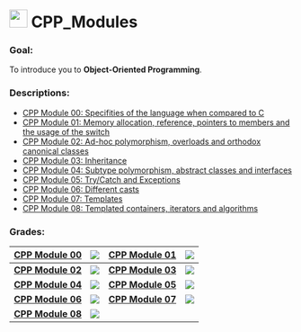 # <img height="32" width="32" src="https://unpkg.com/simple-icons@v6/icons/cplusplus.svg" /> CPP_Modules
### Goal:
To introduce you to **Object-Oriented Programming**.
### Descriptions:
- [CPP Module 00: Specifities of the language when compared to C](https://github.com/rbiodies/CPP_Modules/tree/main/cpp_module_00)
- [CPP Module 01: Memory allocation, reference, pointers to members and the usage of the switch](https://github.com/rbiodies/CPP_Modules/tree/main/cpp_module_01)
- [CPP Module 02: Ad-hoc polymorphism, overloads and orthodox canonical classes](https://github.com/rbiodies/CPP_Modules/tree/main/cpp_module_02)
- [CPP Module 03: Inheritance](https://github.com/rbiodies/CPP_Modules/tree/main/cpp_module_03)
- [CPP Module 04: Subtype polymorphism, abstract classes and interfaces](https://github.com/rbiodies/CPP_Modules/tree/main/cpp_module_04) 
- [CPP Module 05: Try/Catch and Exceptions](https://github.com/rbiodies/CPP_Modules/tree/main/cpp_module_05)
- [CPP Module 06: Different casts](https://github.com/rbiodies/CPP_Modules/tree/main/cpp_module_06)
- [CPP Module 07: Templates](https://github.com/rbiodies/CPP_Modules/tree/main/cpp_module_07)
- [CPP Module 08: Templated containers, iterators and algorithms](https://github.com/rbiodies/CPP_Modules/tree/main/cpp_module_08)
### Grades:
| **[CPP Module 00](https://github.com/rbiodies/CPP_Modules/tree/main/cpp_module_00)** | <img src="https://badge42.vercel.app/api/v2/cl1lzvgei001109josyi61e97/project/2524477"/> | **[CPP Module 01](https://github.com/rbiodies/CPP_Modules/tree/main/cpp_module_01)** | <img src="https://badge42.vercel.app/api/v2/cl1lzvgei001109josyi61e97/project/2525691"/> |
| :------------: | :------------: | :------------: | :------------: |
| **[CPP Module 02](https://github.com/rbiodies/CPP_Modules/tree/main/cpp_module_02)** | <img src="https://badge42.vercel.app/api/v2/cl1lzvgei001109josyi61e97/project/2528841"/> | **[CPP Module 03](https://github.com/rbiodies/CPP_Modules/tree/main/cpp_module_03)** | <img src="https://badge42.vercel.app/api/v2/cl1lzvgei001109josyi61e97/project/2529243"/> |
| **[CPP Module 04](https://github.com/rbiodies/CPP_Modules/tree/main/cpp_module_04)** | <img src="https://badge42.vercel.app/api/v2/cl1lzvgei001109josyi61e97/project/2535552"/> | **[CPP Module 05](https://github.com/rbiodies/CPP_Modules/tree/main/cpp_module_05)** | <img src="https://badge42.vercel.app/api/v2/cl1lzvgei001109josyi61e97/project/2537523"/> | 
| **[CPP Module 06](https://github.com/rbiodies/CPP_Modules/tree/main/cpp_module_06)** | <img src="https://badge42.vercel.app/api/v2/cl1lzvgei001109josyi61e97/project/2539717"/> | **[CPP Module 07](https://github.com/rbiodies/CPP_Modules/tree/main/cpp_module_07)** | <img src="https://badge42.vercel.app/api/v2/cl1lzvgei001109josyi61e97/project/2541044"/> | 
| **[CPP Module 08](https://github.com/rbiodies/CPP_Modules/tree/main/cpp_module_08)** | <img src="https://badge42.vercel.app/api/v2/cl1lzvgei001109josyi61e97/project/2543291"/> |

